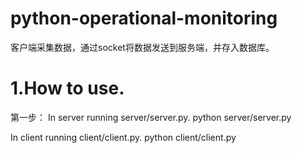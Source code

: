 # python-operational-monitoring
客户端采集数据，通过socket将数据发送到服务端，并存入数据库。

# 1.How to use.
第一步：
In server running server/server.py.
  python server/server.py
  
In client running client/client.py.
  python client/client.py
